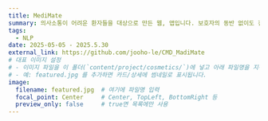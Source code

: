 ```yaml
---
title: MediMate
summary: 의사소통이 어려운 환자들을 대상으로 만든 웹, 앱입니다. 보호자의 동반 없이도 진료를 볼 수 있게 의사에게 어디가 어떻게 언제부터 아픈지 앱을 통해 의사에게 전달하고 의사의 진료기록은 웹에 저장이 되어 환자, 환자의 보호자가 확인 할 수 있는 의료보조 서비스 입니다. 
tags:
  - NLP
date: 2025-05-05 - 2025.5.30
external_link: https://github.com/jooho-le/CMD_MadiMate
# 대표 이미지 설정
# - 이미지 파일을 이 폴더(`content/project/cosmetics/`)에 넣고 아래 파일명을 지정하세요.
# - 예: featured.jpg 를 추가하면 카드/상세에 썸네일로 표시됩니다.
image:
  filename: featured.jpg  # 여기에 파일명 입력
  focal_point: Center     # Center, TopLeft, BottomRight 등
  preview_only: false     # true면 목록에만 사용
---
```

